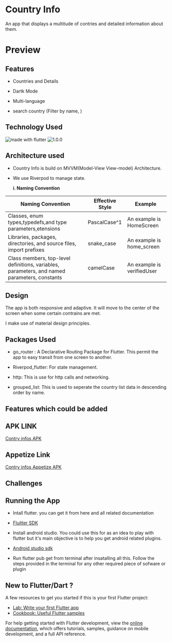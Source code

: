 # Country Info

An app that displays a multitude of contries and detailed information about them.



# Preview


## Features

* Countries and Details 

* Dartk Mode

* Multi-language

* search country (Filter by name, )



## Technology Used
<img src="https://img.shields.io/badge/flutter-Dart-blue" alt="made with flutter">

<img src="https://img.shields.io/badge/version-3.0.5-orange.svg" alt="1.0.0">

## Architecture used

- Country Info is build on MVVM(Model-View View-model) Architecture. 
- We use Riverpod to manage state.





  **i. Naming Convention**

|Naming Convention|Effective Style|Example|   
|-----------------|---------------|-------|
|Classes, enum types,typedefs,and type parameters,etensions|PascalCase^1|An example is HomeScreen|
|Libraries, packages, directories, and source files, import prefixes|snake_case|An example is home_screen|
|Class members, top-level definitions, variables, parameters, and named parameters, constants|camelCase|An example is verifiedUser|

## Design

The app is both responsive and adaptive. It will move to the center of the screen when some certain contrains are met. 

I make use of material design principles.



## Packages Used

* go_router : A Declarative Routing Package for Flutter. This permit the app to easy transit from one screen to another.

* Riverpod_flutter: For state management.

* http: This is use for http calls and networking.

* grouped_list: This is used to seperate the country list data in descending order by name.

 

## Features which could be added



## APK LINK 

[Contry infos APK](https://drive.google.com/file/d/11wTUmP2Rv58XwcLO9JLjHBokU0d9w9ci/view)

## Appetize Link 

[Contry infos Appetize APK](https://appetize.io/app/qutkeu2oe7nf4kdfbg75ufcpge?device=pixel4&osVersion=12.0&scale=75)

## Challenges

## Running the App

* Intall flutter. you can get it from here and all related documentation
- [Fluitter SDK](https://docs.flutter.dev)

* Install android studio. You could use this for as an idea to play with flutter but it's main objective is to help you get android related plugins.
- [Android studio sdk](https://docs.flutter.dev)

- Run flutter pub get from terminal after insatalling all this. Follow the steps provided in the terminal for any other required piece of sofware or plugin




## New to Flutter/Dart ? 

A few resources to get you started if this is your first Flutter project:

- [Lab: Write your first Flutter app](https://docs.flutter.dev/get-started/codelab)
- [Cookbook: Useful Flutter samples](https://docs.flutter.dev/cookbook)

For help getting started with Flutter development, view the
[online documentation](https://docs.flutter.dev/), which offers tutorials,
samples, guidance on mobile development, and a full API reference.
